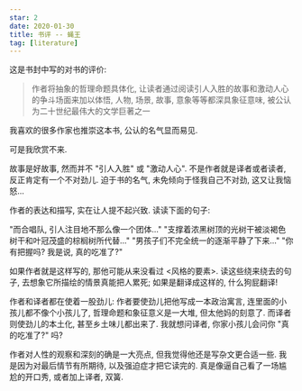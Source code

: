 ```yaml
---
star: 2
date: 2020-01-30
title: 书评 -- 蝇王
tag: [literature]
---
```


这是书封中写的对书的评价:

> 作者将抽象的哲理命题具体化, 让读者通过阅读引人入胜的故事和激动人心的争斗场面来加以体悟, 人物, 场景, 故事, 意象等等都深具象征意味, 被公认为二十世纪最伟大的文学巨著之一

我喜欢的很多作家也推崇这本书, 公认的名气显而易见.

可是我欣赏不来.

故事是好故事, 然而并不 "引人入胜" 或 "激动人心". 不是作者就是译者或者读者, 反正肯定有一个不对劲儿. 迫于书的名气, 未免倾向于怪我自己不对劲, 这又让我恼怒...

作者的表达和描写, 实在让人提不起兴致. 读读下面的句子:

"而合唱队, 引人注目地不那么像一个团体..."
"支撑着浓黑树顶的光树干被淡褐色树干和叶冠茂盛的棕榈树所代替..."
"男孩子们不完全统一的逐渐平静了下来..."
"你有把握吗? 我是说, 真的吃准了?"

如果作者就是这样写的, 那他可能从来没看过 <风格的要素>. 读这些绕来绕去的句子, 去想象它所描绘的情景真能把人累死; 如果是翻译成这样的, 什么狗屁翻译!

作者和译者都在使着一股劲儿: 作者要使劲儿把他写成一本政治寓言, 连里面的小孩儿都不像个小孩儿了, 哲理命题和象征意义是一大堆, 但太他妈的刻意了. 而译者则使劲儿的本土化, 甚至乡土味儿都出来了. 我就想问译者, 你家小孩儿会问你 "真的吃准了?" 吗?

作者对人性的观察和深刻的确是一大亮点, 但我觉得他还是写杂文更合适一些. 我是因为对最后情节有所期待, 以及强迫症才把它读完的. 真是像逼自己看了一场尴尬的开口秀, 或者加上译者, 双簧.
